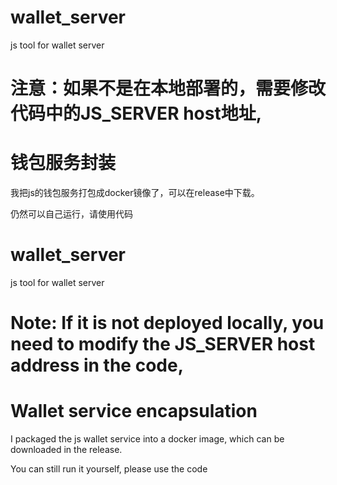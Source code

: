 # wallet_server
js tool for wallet server


# 注意：如果不是在本地部署的，需要修改代码中的JS_SERVER host地址, 

# 钱包服务封装
我把js的钱包服务打包成docker镜像了，可以在release中下载。


仍然可以自己运行，请使用代码

# wallet_server
js tool for wallet server


# Note: If it is not deployed locally, you need to modify the JS_SERVER host address in the code,

# Wallet service encapsulation
I packaged the js wallet service into a docker image, which can be downloaded in the release.

You can still run it yourself, please use the code

